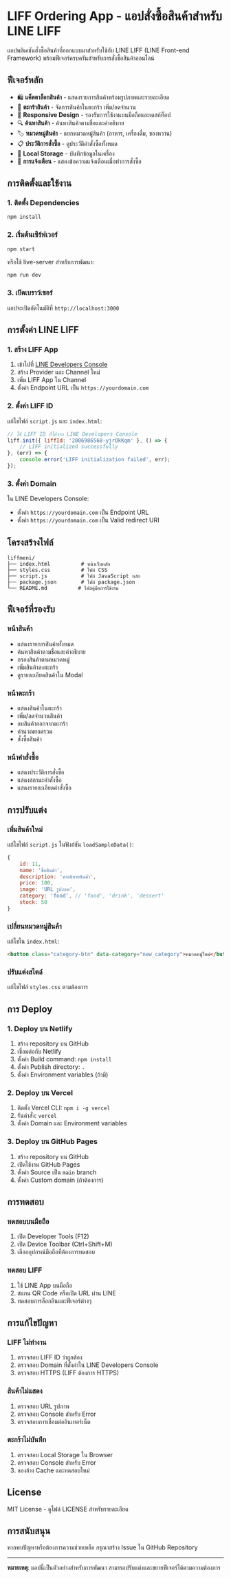 # LIFF Ordering App - แอปสั่งซื้อสินค้าสำหรับ LINE LIFF

แอปพลิเคชันสั่งซื้อสินค้าที่ออกแบบมาสำหรับใช้กับ LINE LIFF (LINE Front-end Framework) พร้อมฟีเจอร์ครบครันสำหรับการสั่งซื้อสินค้าออนไลน์

## ฟีเจอร์หลัก

- 🛍️ **แค็ตตาล็อกสินค้า** - แสดงรายการสินค้าพร้อมรูปภาพและรายละเอียด
- 🛒 **ตะกร้าสินค้า** - จัดการสินค้าในตะกร้า เพิ่ม/ลดจำนวน
- 📱 **Responsive Design** - รองรับการใช้งานบนมือถือและเดสก์ท็อป
- 🔍 **ค้นหาสินค้า** - ค้นหาสินค้าตามชื่อและคำอธิบาย
- 🏷️ **หมวดหมู่สินค้า** - แยกหมวดหมู่สินค้า (อาหาร, เครื่องดื่ม, ของหวาน)
- 📋 **ประวัติการสั่งซื้อ** - ดูประวัติคำสั่งซื้อทั้งหมด
- 💾 **Local Storage** - บันทึกข้อมูลในเครื่อง
- 🔔 **การแจ้งเตือน** - แสดงข้อความแจ้งเตือนเมื่อทำการสั่งซื้อ

## การติดตั้งและใช้งาน

### 1. ติดตั้ง Dependencies

```bash
npm install
```

### 2. เริ่มต้นเซิร์ฟเวอร์

```bash
npm start
```

หรือใช้ live-server สำหรับการพัฒนา:

```bash
npm run dev
```

### 3. เปิดเบราว์เซอร์

แอปจะเปิดอัตโนมัติที่ `http://localhost:3000`

## การตั้งค่า LINE LIFF

### 1. สร้าง LIFF App

1. เข้าไปที่ [LINE Developers Console](https://developers.line.biz/)
2. สร้าง Provider และ Channel ใหม่
3. เพิ่ม LIFF App ใน Channel
4. ตั้งค่า Endpoint URL เป็น `https://yourdomain.com`

### 2. ตั้งค่า LIFF ID

แก้ไขไฟล์ `script.js` และ `index.html`:

```javascript
// ใช้ LIFF ID ที่ได้จาก LINE Developers Console
liff.init({ liffId: '2006986568-yjrOkKqm' }, () => {
    // LIFF initialized successfully
}, (err) => {
    console.error('LIFF initialization failed', err);
});
```

### 3. ตั้งค่า Domain

ใน LINE Developers Console:
- ตั้งค่า `https://yourdomain.com` เป็น Endpoint URL
- ตั้งค่า `https://yourdomain.com` เป็น Valid redirect URI

## โครงสร้างไฟล์

```
liffmeni/
├── index.html          # หน้าเว็บหลัก
├── styles.css          # ไฟล์ CSS
├── script.js           # ไฟล์ JavaScript หลัก
├── package.json        # ไฟล์ package.json
└── README.md          # ไฟล์คู่มือการใช้งาน
```

## ฟีเจอร์ที่รองรับ

### หน้าสินค้า
- แสดงรายการสินค้าทั้งหมด
- ค้นหาสินค้าตามชื่อและคำอธิบาย
- กรองสินค้าตามหมวดหมู่
- เพิ่มสินค้าลงตะกร้า
- ดูรายละเอียดสินค้าใน Modal

### หน้าตะกร้า
- แสดงสินค้าในตะกร้า
- เพิ่ม/ลดจำนวนสินค้า
- ลบสินค้าออกจากตะกร้า
- คำนวณยอดรวม
- สั่งซื้อสินค้า

### หน้าคำสั่งซื้อ
- แสดงประวัติการสั่งซื้อ
- แสดงสถานะคำสั่งซื้อ
- แสดงรายละเอียดคำสั่งซื้อ

## การปรับแต่ง

### เพิ่มสินค้าใหม่

แก้ไขไฟล์ `script.js` ในฟังก์ชัน `loadSampleData()`:

```javascript
{
    id: 11,
    name: 'ชื่อสินค้า',
    description: 'คำอธิบายสินค้า',
    price: 100,
    image: 'URL รูปภาพ',
    category: 'food', // 'food', 'drink', 'dessert'
    stock: 50
}
```

### เปลี่ยนหมวดหมู่สินค้า

แก้ไขใน `index.html`:

```html
<button class="category-btn" data-category="new_category">หมวดหมู่ใหม่</button>
```

### ปรับแต่งสไตล์

แก้ไขไฟล์ `styles.css` ตามต้องการ

## การ Deploy

### 1. Deploy บน Netlify

1. สร้าง repository บน GitHub
2. เชื่อมต่อกับ Netlify
3. ตั้งค่า Build command: `npm install`
4. ตั้งค่า Publish directory: `.`
5. ตั้งค่า Environment variables (ถ้ามี)

### 2. Deploy บน Vercel

1. ติดตั้ง Vercel CLI: `npm i -g vercel`
2. รันคำสั่ง: `vercel`
3. ตั้งค่า Domain และ Environment variables

### 3. Deploy บน GitHub Pages

1. สร้าง repository บน GitHub
2. เปิดใช้งาน GitHub Pages
3. ตั้งค่า Source เป็น `main` branch
4. ตั้งค่า Custom domain (ถ้าต้องการ)

## การทดสอบ

### ทดสอบบนมือถือ

1. เปิด Developer Tools (F12)
2. เปิด Device Toolbar (Ctrl+Shift+M)
3. เลือกอุปกรณ์มือถือที่ต้องการทดสอบ

### ทดสอบ LIFF

1. ใช้ LINE App บนมือถือ
2. สแกน QR Code หรือเปิด URL ผ่าน LINE
3. ทดสอบการล็อกอินและฟีเจอร์ต่างๆ

## การแก้ไขปัญหา

### LIFF ไม่ทำงาน

1. ตรวจสอบ LIFF ID ว่าถูกต้อง
2. ตรวจสอบ Domain ที่ตั้งค่าใน LINE Developers Console
3. ตรวจสอบ HTTPS (LIFF ต้องการ HTTPS)

### สินค้าไม่แสดง

1. ตรวจสอบ URL รูปภาพ
2. ตรวจสอบ Console สำหรับ Error
3. ตรวจสอบการเชื่อมต่ออินเทอร์เน็ต

### ตะกร้าไม่บันทึก

1. ตรวจสอบ Local Storage ใน Browser
2. ตรวจสอบ Console สำหรับ Error
3. ลองล้าง Cache และทดสอบใหม่

## License

MIT License - ดูไฟล์ LICENSE สำหรับรายละเอียด

## การสนับสนุน

หากพบปัญหาหรือต้องการความช่วยเหลือ กรุณาสร้าง Issue ใน GitHub Repository

---

**หมายเหตุ**: แอปนี้เป็นตัวอย่างสำหรับการพัฒนา สามารถปรับแต่งและขยายฟีเจอร์ได้ตามความต้องการ
